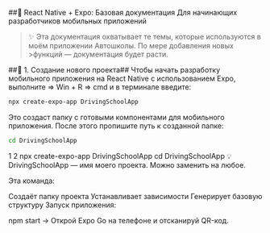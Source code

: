 ##📱 React Native + Expo: Базовая документация
Для начинающих разработчиков мобильных приложений

>✨ Эта документация охватывает те темы, которые используются в моём приложении Автошколы. По мере добавления новых >функций — документация будет расти. 

##🚀 1. Создание нового проекта##
Чтобы начать разработку мобильного приложения на React Native с использованием Expo, выполните => Win + R => cmd и в терминале введите:

```bash
npx create-expo-app DrivingSchoolApp
```
Это создаст папку с готовыми компонентами для мобильного приложения.
После этого пропишите путь к созданной папке:
```bash
cd DrivingSchoolApp
```

1
2
npx create-expo-app DrivingSchoolApp
cd DrivingSchoolApp
💡 DrivingSchoolApp — имя моего проекта. Можно заменить на любое. 

Эта команда:

Создаёт папку проекта
Устанавливает зависимости
Генерирует базовую структуру
Запуск приложения:

npm start
→ Открой Expo Go на телефоне и отсканируй QR-код.

